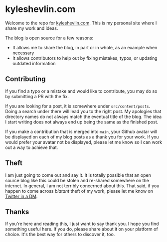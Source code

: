 # kyleshevlin.com

Welcome to the repo for [kyleshevlin.com](https://kyleshevlin.com). This is my personal site where I share my work and ideas.

The blog is open source for a few reasons:

- It allows me to share the blog, in part or in whole, as an example when necessary
- It allows contributors to help out by fixing mistakes, typos, or updating outdated information

## Contributing

If you find a typo or a mistake and would like to contribute, you may do so by submitting a PR with the fix.

If you are looking for a post, it is somewhere under `src/content/posts`. Doing a search under there will lead you to the right post. My apologies that directory names do not always match the eventual title of the blog. The idea I start writing does not always end up being the same as the finished post.

If you make a contribution that is merged into `main`, your Github avatar will be displayed on each of my blog posts as a thank you for your work. If you would prefer your avatar not be displayed, please let me know so I can work out a way to achieve that.

## Theft

I am just going to come out and say it. It is totally possible that an open source blog like this could be stolen and re-shared somewhere on the internet. In general, I am not terribly concerned about this. That said, if you happen to come across _blatant_ theft of my work, please let me know on [Twitter in a DM](https://twitter.com/kyleshevlin).

## Thanks

If you're here and reading this, I just want to say thank you. I hope you find something useful here. If you do, please share about it on your platform of choice. It's the best way for others to discover it, too.
